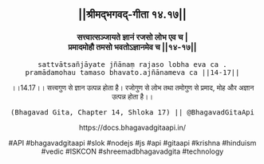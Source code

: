 <center><h2>||श्रीमद्‍भगवद्‍-गीता १४.१७||</h2>
<h3>सत्त्वात्सञ्जायते ज्ञानं रजसो लोभ एव च |<br/>प्रमादमोहौ तमसो भवतोऽज्ञानमेव च ||१४-१७||</h3>
<pre>sattvātsañjāyate jñānaṃ rajaso lobha eva ca .<br/>pramādamohau tamaso bhavato.ajñānameva ca ||14-17||</pre>
<p>।।14.17।। सत्त्वगुण से ज्ञान उत्पन्न होता है। रजोगुण से लोभ तथा तमोगुण से प्रमाद, मोह और अज्ञान उत्पन्न होता है।।</p>
<pre>(Bhagavad Gita, Chapter 14, Shloka 17) || @BhagavadGitaApi</pre><p>https://docs.bhagavadgitaapi.in/</p><p>#API #bhagavadgitaapi #slok #nodejs #js #api #gitaapi #krishna #hinduism #vedic #ISKCON #shreemadbhagavadgita #technology</p></center>
